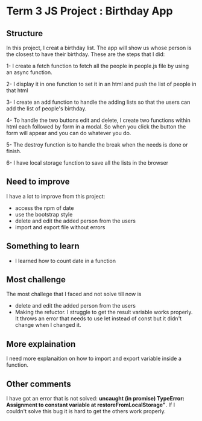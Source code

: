 # Term 3 JS Project : Birthday App

## Structure
In this project, I creat a birthday list. The app will show us whose person is the closest to have their birthday. These are the steps that I did: 
    
1- I create a fetch function to fetch all the people in people.js file by using an async function.

2- I display it in one function to set it in an html and push the list of people in that html

3- I create an add function to handle the adding lists so that the users can add the list of people's birthday.

4- To handle the two buttons edit and delete, I create two functions within html each followed by form in a modal. So when you click the button the form will appear and you can do whatever you do.

5- The destroy function is to handle the break when the needs is done or finish.

6- I have local storage function to save all the lists in the browser

## Need to improve

I have a lot to improve from this project:

 - access the npm of date
- use the bootstrap style
- delete and edit the added person from the users
- import and export file without errors

## Something to learn

- I learned how to count date in a function

## Most challenge
The most challege that I faced and not solve till now is 
- delete and edit the added person from the users
- Making the refuctor. I struggle to get the result variable works properly. It throws an error that needs to use let instead of const but it didn't change when I changed it.

## More explaination
I need more explanaition on how to import and export variable inside a function.

## Other comments

I have got an error that is not solved: **uncaught (in promise) TypeError: Assignment to constant variable at restoreFromLocalStorage"**. If I couldn't solve this bug it is hard to get the others work properly.
